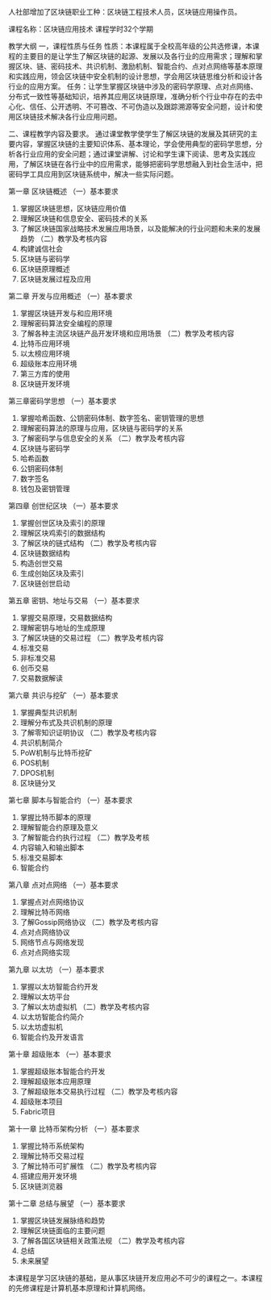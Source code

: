 人社部增加了区块链职业工种：区块链工程技术人员，区块链应用操作员。

课程名称：区块链应用技术 课程学时32个学期

教学大纲
一，课程性质与任务
性质：本课程属于全校高年级的公共选修课，本课程的主要目的是让学生了解区块链的起源、发展以及各行业的应用需求；理解和掌握区块、链、密码技术、共识机制、激励机制、智能合约、点对点网络等基本原理和实践应用，领会区块链中安全机制的设计思想，学会用区块链思维分析和设计各行业的应用方案。
任务：让学生掌握区块链中涉及的密码学原理、点对点网络、分布式一致性等基础知识，培养其应用区块链原理，准确分析个行业中存在的去中心化、信任、公开透明、不可篡改、不可伪造以及跟踪溯源等安全问题，设计和使用区块链技术解决各行业应用问题。

二、课程教学内容及要求。
通过课堂教学使学生了解区块链的发展及其研究的主要内容，掌握区块链的主要知识体系、基本理论，学会使用典型的密码学思想，分析各行业应用的安全问题；通过课堂讲解、讨论和学生课下阅读、思考及实践应用，了解区块链在各行业中的应用需求，能够把密码学思想融入到社会生活中，把密码学工具应用到区块链系统中，解决一些实际问题。

第一章 区块链概述
（一）基本要求
1. 掌握区块链思想，区块链应用价值
2. 理解区块链和信息安全、密码技术的关系
3. 了解区块链国家战略技术发展应用场景，以及能解决的行业问题和未来的发展趋势
（二）教学及考核内容
1. 构建诚信社会
2. 区块链与密码学
3. 区块链原理概述
4. 区块链发展过程及应用

第二章 开发与应用概述
（一）基本要求
1. 掌握区块链开发与和应用环境
2. 理解密码算法安全编程的原理
3. 了解各种主流区块链产品开发环境和应用场景
（二）教学及考核内容
1. 比特币应用环境
2. 以太榜应用环境
3. 超级账本应用环境
4. 第三方库的使用
5. 区块链开发环境

第三章密码学思想
（一）基本要求
1. 掌握哈希函数、公钥密码体制、数字签名、密钥管理的思想
2. 理解密码算法的原理与应用，区块链与密码学的关系
3. 了解密码学与信息安全的关系
（二）教学及考核内容
1. 区块链与密码学
2. 哈希函数
3. 公钥密码体制
4. 数字签名
5. 钱包及密钥管理

第四章 创世纪区块
（一）基本要求
1. 掌握创世区块及索引的原理
2. 理解区块鸡索引的数据结构
3. 了解区块的链式结构
（二）教学及考核内容
1. 区块链数据结构
2. 构造创世交易
3. 生成创始区块及索引
4. 区块链创世启动

第五章 密钥、地址与交易
（一）基本要求
1. 掌握交易原理，交易数据结构
2. 理解密钥与地址的生成原理
3. 了解区块链的交易过程
（二）教学及考核内容
1. 标准交易
2. 非标准交易
3. 创币交易
4. 交易数据解读

第六章 共识与挖矿
（一）基本要求
1. 掌握典型共识机制
2. 理解分布式及共识机制的原理
3. 了解零知识证明协议
（二）教学及考核内容
1. 共识机制简介
2. PoW机制与比特币挖矿
3. POS机制
4. DPOS机制
5. 区块链分叉

第七章 脚本与智能合约
（一）基本要求
1. 掌握比特币脚本的原理
2. 理解智能合约原理及意义
3. 了解智能合约执行过程
（二）教学及考核
1. 内容输入和输出脚本
2. 标准交易脚本
3. 智能合约

第八章 点对点网络
（一）基本要求
1. 掌握点对点网络协议
2. 理解比特币网络
3. 了解Gossip网络协议
（二）教学及考核内容
1. 点对点网络协议
2. 网络节点与网络发现
3. 点对点网络实现

第九章 以太坊
（一）基本要求
1. 掌握以太坊智能合约开发
2. 理解以太坊平台
3. 了解以太坊虚拟机
（二）教学及考核内容
1. 以太坊智能合约简介
2. 以太坊虚拟机
3. 智能合约及开发语言

第十章 超级账本
（一）基本要求
1. 掌握超级账本智能合约开发
2. 理解超级账本应用原理
3. 了解超级账本交易执行过程
（二）教学及考核内容
1. 超级账本项目
2. Fabric项目

第十一章 比特币架构分析
（一）基本要求
1. 掌握比特币系统架构
2. 理解比特币交易过程
3. 了解比特币可扩展性
（二）教学及考核内容
1. 搭建应用开发环境
2. 区块链浏览器

第十二章 总结与展望
（一）基本要求
1. 掌握区块链发展脉络和趋势
2. 理解区块链面临的主要问题
3. 了解各国区块链相关政策法规
（二）教学及考核内容
1. 总结
2. 未来展望

本课程是学习区块链的基础，是从事区块链开发应用必不可少的课程之一。本课程的先修课程是计算机基本原理和计算机网络。
